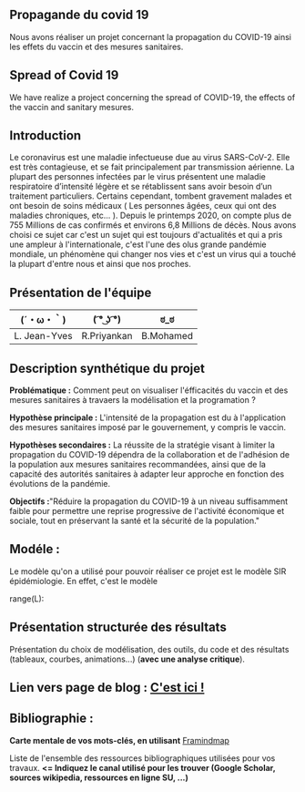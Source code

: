 ## Propagande du covid 19

Nous avons réaliser un projet concernant la propagation du COVID-19 ainsi les effets du vaccin et des mesures sanitaires.

## Spread of Covid 19

We have realize a project concerning the spread of COVID-19, the effects of the vaccin and sanitary mesures.

## Introduction 

Le coronavirus est une maladie infectueuse due au virus SARS-CoV-2. Elle est très contagieuse, et se fait principalement par transmission aérienne. La plupart des personnes infectées par le virus présentent une maladie respiratoire d’intensité légère et se rétablissent sans avoir besoin d’un traitement particuliers. Certains cependant, tombent gravement malades et ont besoin de soins médicaux ( Les personnes âgées, ceux qui ont des maladies chroniques, etc... ). Depuis le printemps 2020, on compte plus de 755 Millions de cas confirmés et environs 6,8 Millions de décès. Nous avons choisi ce sujet car c'est un sujet qui est toujours d'actualités et qui a pris une ampleur à l'internationale, c'est l'une des olus grande pandémie mondiale, un phénomène qui changer nos vies et c'est un virus qui a touché la plupart d'entre nous et ainsi que nos proches.

## Présentation de l'équipe


|(´・ω・｀)| ( ͡° ͜ʖ ͡°) | ಠ_ಠ |
|-----|--|--|
| L. Jean-Yves | R.Priyankan | B.Mohamed  |



## Description synthétique du projet

**Problématique :** Comment peut on visualiser l'éfficacités du vaccin et des mesures sanitaires à travaers la modélisation et la programation ?

**Hypothèse principale :** L'intensité de la propagation est du à l'application des mesures sanitaires imposé par le gouvernement, y compris le vaccin.

**Hypothèses secondaires :** La réussite de la stratégie visant à limiter la propagation du COVID-19 dépendra de la collaboration et de l'adhésion de la population aux mesures sanitaires recommandées, ainsi que de la capacité des autorités sanitaires à adapter leur approche en fonction des évolutions de la pandémie.

**Objectifs :**"Réduire la propagation du COVID-19 à un niveau suffisamment faible pour permettre une reprise progressive de l'activité économique et sociale, tout en préservant la santé et la sécurité de la population."

## Modéle :

Le modèle qu'on a utilisé pour pouvoir réaliser ce projet est le modèle SIR épidémiologie. En effet, c'est le modèle

range(L):

## Présentation structurée des résultats

Présentation du choix de modélisation, des outils, du code et des résultats (tableaux, courbes, animations...) (**avec une analyse critique**).

## Lien vers page de blog : <a href="blog.md"> C'est ici ! </a>

## Bibliographie :

**Carte mentale de vos mots-clés, en utilisant** <a href="https://framindmap.org/mindmaps/index.html">Framindmap </a> 

Liste de l'ensemble des ressources bibliographiques utilisées pour vos travaux. **<= Indiquez le canal utilisé pour les trouver (Google Scholar, sources wikipedia, ressources en ligne SU, ...)**
